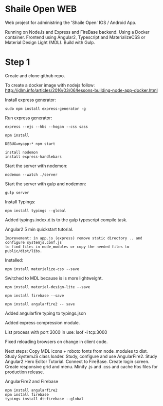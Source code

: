Shaile Open WEB
===============
Web project for administring the 'Shaile Open' IOS / Android App.

Running on NodeJs and Express and FireBase backend.
Using a Docker container.
Frontend using Angular2, Typescript and MaterializeCSS or Material Design Light (MDL).
Build with Gulp.

Step 1
======
Create and clone github repo.

To create a docker image with nodejs follow: http://jdlm.info/articles/2016/03/06/lessons-building-node-app-docker.html

Install express generator:

    sudo npm install express-generator -g

Run express generator:

    express --ejs --hbs --hogan --css sass
    
    npm install
    
    DEBUG=myapp:* npm start
    
    install nodemon
    install express-handlebars
    
Start the server with nodemon:

    nodemon --watch ./server

Start the server with gulp and nodemon:

    gulp server
    
Install Typings:

    npm install typings --global

Added typings.index.d.ts to the gulp typescript compile task.

Angular2 5 min quickstart tutorial.

    Improvement: in app.js (express) remove static directory .. and configure systemjs.conf.js 
    to find files in node_modules or copy the needed files to public/dist/libs.

Installed:

    npm install materialize-css --save
  
Switched to MDL because is is more lightweight.

    npm install material-design-lite --save

    npm install firebase --save
    
    npm install angularfire2 -- save
    
Added angularfire typing to typings.json

Added express compression module. 

List process with port 3000 in use: lsof -i tcp:3000

Fixed reloading browsers on change in client code.

Next steps:
    Copy MDL icons + roboto fonts from node_modules to dist.
    Study SystemJS class loader.
    Study, configure and use AngularFire2.
    Study Angular2 Hero Editor Tutorial.
    Connect to FireBase.
    Create login screen.
    Create responsive grid and menu.
    Minify .js and .css and cache hbs files for production release.


AngularFire2 and Firebase

    npm install angularfire2
    npm install firebase
    typings install dt~firebase --global



<script src="https://www.gstatic.com/firebasejs/live/3.0/firebase.js"></script>
<script src="https://www.gstatic.com/firebasejs/3.0.5/firebase-app.js"></script>
<script src="https://www.gstatic.com/firebasejs/3.0.5/firebase-auth.js"></script>
<script src="https://www.gstatic.com/firebasejs/3.0.5/firebase-database.js"></script>
<script>
  // Initialize Firebase
  var config = {
    apiKey: "AIzaSyBVWUl4Rdd_6ssjpJq41IZAYCR46VFF7oM",
    authDomain: "toernooi.firebaseapp.com",
    databaseURL: "https://toernooi.firebaseio.com",
    storageBucket: "project-2271743985645598836.appspot.com",
  };
  firebase.initializeApp(config);
</script>
    
